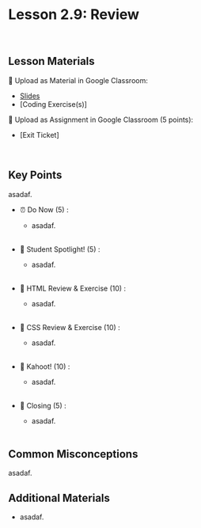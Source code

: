 # Lesson 2.9: Review

<br>

## Lesson Materials

📖 Upload as Material in Google Classroom:
- [Slides](https://docs.google.com/presentation/d/1C-mFqf-I0Mcw1iTpw1UCzPEUED-4TqD0qA0dfGPxpOw/edit?usp=sharing)
- [Coding Exercise(s)]

📝 Upload as Assignment in Google Classroom (5 points):
- [Exit Ticket]

<br>

## Key Points
asadaf.


- ⏰ Do Now (5) : 
    -  asadaf. <br><br>

- 🔦 Student Spotlight! (5) : 
    - asadaf.<br><br>

- 🔄 HTML Review & Exercise (10) :
    - asadaf.<br><br>

- 🔄 CSS Review & Exercise (10) : 
    - asadaf. <br><br>

- 👾 Kahoot! (10) : 
    - asadaf. <br><br>

- 👋 Closing (5) : 
    - asadaf. <br><br>


## Common Misconceptions
asadaf.


## Additional Materials
- asadaf.
